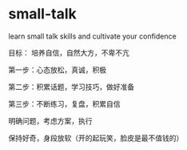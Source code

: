 # small-talk
learn small talk skills and cultivate your confidence


目标：
培养自信，自然大方，不卑不亢

第一步：心态放松，真诚，积极

第二步：积累话题，学习技巧，做好准备

第三步：不断练习，复盘，积累自信


明确问题，考虑方案，执行

保持好奇，身段放软（开的起玩笑，脸皮是最不值钱的）

